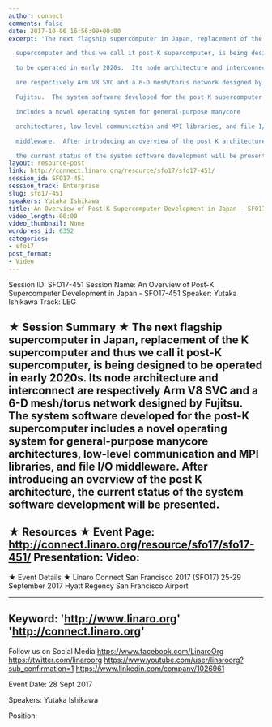 ```yaml
---
author: connect
comments: false
date: 2017-10-06 16:56:09+00:00
excerpt: 'The next flagship supercomputer in Japan, replacement of the K

  supercomputer and thus we call it post-K supercomputer, is being designed

  to be operated in early 2020s.  Its node architecture and interconnect

  are respectively Arm V8 SVC and a 6-D mesh/torus network designed by

  Fujitsu.  The system software developed for the post-K supercomputer

  includes a novel operating system for general-purpose manycore

  architectures, low-level communication and MPI libraries, and file I/O

  middleware.  After introducing an overview of the post K architecture,

  the current status of the system software development will be presented.'
layout: resource-post
link: http://connect.linaro.org/resource/sfo17/sfo17-451/
session_id: SFO17-451
session_track: Enterprise
slug: sfo17-451
speakers: Yutaka Ishikawa
title: An Overview of Post-K Supercomputer Development in Japan - SFO17-451
video_length: 00:00
video_thumbnail: None
wordpress_id: 6352
categories:
- sfo17
post_format:
- Video
---
```


Session ID: SFO17-451
Session Name: An Overview of Post-K Supercomputer Development in Japan - SFO17-451
Speaker: Yutaka Ishikawa
Track: LEG


★ Session Summary ★
The next flagship supercomputer in Japan, replacement of the K
supercomputer and thus we call it post-K supercomputer, is being designed
to be operated in early 2020s.  Its node architecture and interconnect
are respectively Arm V8 SVC and a 6-D mesh/torus network designed by
Fujitsu.  The system software developed for the post-K supercomputer
includes a novel operating system for general-purpose manycore
architectures, low-level communication and MPI libraries, and file I/O
middleware.  After introducing an overview of the post K architecture,
the current status of the system software development will be presented.
---------------------------------------------------
★ Resources ★
Event Page: http://connect.linaro.org/resource/sfo17/sfo17-451/
Presentation: 
Video: 
 ---------------------------------------------------

★ Event Details ★
Linaro Connect San Francisco 2017 (SFO17)
25-29 September 2017
Hyatt Regency San Francisco Airport

---------------------------------------------------
Keyword: 
'http://www.linaro.org'
'http://connect.linaro.org'
---------------------------------------------------
Follow us on Social Media
https://www.facebook.com/LinaroOrg
https://twitter.com/linaroorg
https://www.youtube.com/user/linaroorg?sub_confirmation=1
https://www.linkedin.com/company/1026961

Event Date: 28 Sept 2017

Speakers: Yutaka Ishikawa

Position: